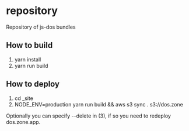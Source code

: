 # repository

Repository of js-dos bundles

## How to build

1. yarn install
2. yarn run build

## How to deploy

1. cd _site
2. NODE_ENV=production yarn run build && aws s3 sync . s3://dos.zone

Optionally you can specify --delete in (3), if so you need to redeploy dos.zone.app.
